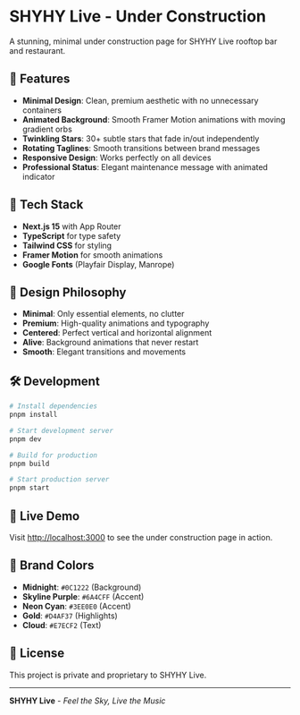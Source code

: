 # SHYHY Live - Under Construction

A stunning, minimal under construction page for SHYHY Live rooftop bar and restaurant.

## 🎨 Features

- **Minimal Design**: Clean, premium aesthetic with no unnecessary containers
- **Animated Background**: Smooth Framer Motion animations with moving gradient orbs
- **Twinkling Stars**: 30+ subtle stars that fade in/out independently
- **Rotating Taglines**: Smooth transitions between brand messages
- **Responsive Design**: Works perfectly on all devices
- **Professional Status**: Elegant maintenance message with animated indicator

## 🚀 Tech Stack

- **Next.js 15** with App Router
- **TypeScript** for type safety
- **Tailwind CSS** for styling
- **Framer Motion** for smooth animations
- **Google Fonts** (Playfair Display, Manrope)

## 🎯 Design Philosophy

- **Minimal**: Only essential elements, no clutter
- **Premium**: High-quality animations and typography
- **Centered**: Perfect vertical and horizontal alignment
- **Alive**: Background animations that never restart
- **Smooth**: Elegant transitions and movements

## 🛠️ Development

```bash
# Install dependencies
pnpm install

# Start development server
pnpm dev

# Build for production
pnpm build

# Start production server
pnpm start
```

## 📱 Live Demo

Visit [http://localhost:3000](http://localhost:3000) to see the under construction page in action.

## 🎨 Brand Colors

- **Midnight**: `#0C1222` (Background)
- **Skyline Purple**: `#6A4CFF` (Accent)
- **Neon Cyan**: `#3EE0E0` (Accent)
- **Gold**: `#D4AF37` (Highlights)
- **Cloud**: `#E7ECF2` (Text)

## 📄 License

This project is private and proprietary to SHYHY Live.

---

**SHYHY Live** - *Feel the Sky, Live the Music*